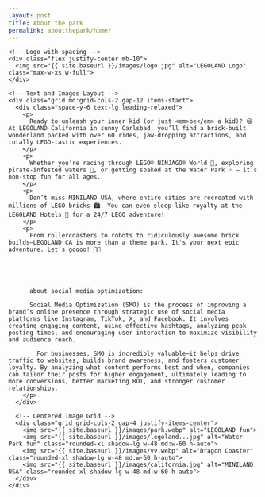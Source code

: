 ```yaml
---
layout: post
title: About the park 
permalink: aboutthepark/home/
---
```

<html lang="en">
<head>
  <meta charset="UTF-8" />
  <meta name="viewport" content="width=device-width, initial-scale=1.0" />
  <title>LEGOLAND California</title>
  <script src="https://cdn.tailwindcss.com"></script>
  </head>
<body class="bg-yellow-50 font-sans text-gray-800">
  <div class="max-w-6xl mx-auto px-4 py-10">
    
    <!-- Logo with spacing -->
    <div class="flex justify-center mb-10">
      <img src="{{ site.baseurl }}/images/logo.jpg" alt="LEGOLAND Logo" class="max-w-xs w-full">
    </div>

    <!-- Text and Images Layout -->
    <div class="grid md:grid-cols-2 gap-12 items-start">
      <div class="space-y-6 text-lg leading-relaxed">
        <p>
          Ready to unleash your inner kid (or just <em>be</em> a kid)? 😄 At LEGOLAND California in sunny Carlsbad, you’ll find a brick-built wonderland packed with over 60 rides, jaw-dropping attractions, and totally LEGO-tastic experiences.
        </p>
        <p>
          Whether you're racing through LEGO® NINJAGO® World 🥷, exploring pirate-infested waters 🚤, or getting soaked at the Water Park 💦 — it’s non-stop fun for all ages.
        </p>
        <p>
          Don’t miss MINILAND USA, where entire cities are recreated with millions of LEGO bricks 🏙️. You can even sleep like royalty at the LEGOLAND Hotels 🏰 for a 24/7 LEGO adventure!
        </p>
        <p>
          From rollercoasters to robots to ridiculously awesome brick builds—LEGOLAND CA is more than a theme park. It's your next epic adventure. Let’s goooo! 🚀🎈





          about social media optimization: 

          Social Media Optimization (SMO) is the process of improving a brand’s online presence through strategic use of social media platforms like Instagram, TikTok, X, and Facebook. It involves creating engaging content, using effective hashtags, analyzing peak posting times, and encouraging user interaction to maximize visibility and audience reach.

            For businesses, SMO is incredibly valuable—it helps drive traffic to websites, builds brand awareness, and fosters customer loyalty. By analyzing what content performs best and when, companies can tailor their posts for higher engagement, ultimately leading to more conversions, better marketing ROI, and stronger customer relationships.
        </p>
      </div>

      <!-- Centered Image Grid -->
      <div class="grid grid-cols-2 gap-4 justify-items-center">
        <img src="{{ site.baseurl }}/images/park.webp" alt="LEGOLAND fun">
        <img src="{{ site.baseurl }}/images/legoland...jpg" alt="Water Park fun" class="rounded-xl shadow-lg w-48 md:w-60 h-auto">
        <img src="{{ site.baseurl }}/images/vv.webp" alt="Dragon Coaster" class="rounded-xl shadow-lg w-48 md:w-60 h-auto">
        <img src="{{ site.baseurl }}/images/california.jpg" alt="MINILAND USA" class="rounded-xl shadow-lg w-48 md:w-60 h-auto">
      </div>
    </div>
  </div>
</body>
</html>
